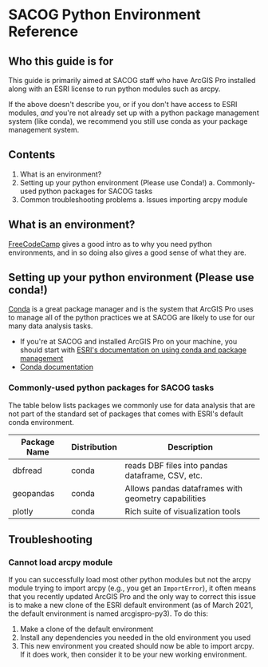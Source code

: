 # SACOG Python Environment Reference



## Who this guide is for

This guide is primarily aimed at SACOG staff who have ArcGIS Pro installed along with an ESRI license to run python modules such as arcpy.

If the above doesn't describe you, or if you don't have access to ESRI modules, *and* you're not already set up with a python package management system (like conda), we recommend you still use conda as your package management system.

## Contents

1. What is an environment?
2. Setting up your python environment (Please use Conda!)
    a. Commonly-used python packages for SACOG tasks
3. Common troubleshooting problems
    a. Issues importing arcpy module

## What is an environment?
[FreeCodeCamp](https://www.freecodecamp.org/news/why-you-need-python-environments-and-how-to-manage-them-with-conda-85f155f4353c/) gives a good intro as to why you need python environments, and in so doing also gives a good sense of what they are.

## Setting up your python environment (Please use conda!)
[Conda](https://docs.conda.io/en/latest/) is a great package manager and is the system that ArcGIS Pro uses to manage all of the python practices we at SACOG are likely to use for our many data analysis tasks. 
*  If you're at SACOG and installed ArcGIS Pro on your machine, you should start with [ESRI's documentation on using conda and package management](https://developers.arcgis.com/python/guide/understanding-conda/)
*  [Conda documentation](https://docs.conda.io/projects/conda/en/latest/user-guide/index.html)



### Commonly-used python packages for SACOG tasks
The table below lists packages we commonly use for data analysis that are not part of the standard set of packages that comes with ESRI's default conda environment.

| Package Name | Distribution | Description
|---------------------|---------------|-------------
| dbfread | conda | reads DBF files into pandas dataframe, CSV, etc.
| geopandas | conda | Allows pandas dataframes with geometry capabilities
| plotly | conda | Rich suite of visualization tools




## Troubleshooting
### Cannot load arcpy module
If you can successfully load most other python modules but not the arcpy module trying to import arcpy (e.g., you get an `ImportError`), it often means that you recently updated ArcGIS Pro and the only way to correct this issue is to make a new clone of the ESRI default environment (as of March 2021, the default environment is named arcgispro-py3). To do this:

1. Make a clone of the default environment
2. Install any dependencies you needed in the old environment you used
3. This new environment you created should now be able to import arcpy. If it does work, then consider it to be your new working environment.

